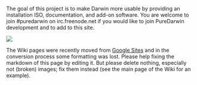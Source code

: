 The goal of this project is to make Darwin more usable by providing an installation ISO, documentation, and add-on software. You are welcome to join #puredarwin on irc.freenode.net if you would like to join PureDarwin development and to add to this site.

![](https://raw.github.com/wiki/PureDarwin/PureDarwin/images/hi-medium.jpg)

The Wiki pages were recently moved from [Google Sites](https://sites.google.com/a/puredarwin.org/puredarwin/) and in the conversion process some formatting was lost. Please help fixing the markdown of this page by editing it. But please delete nothing, especially not (broken) images; fix them instead (see the main page of the Wiki for an example). 